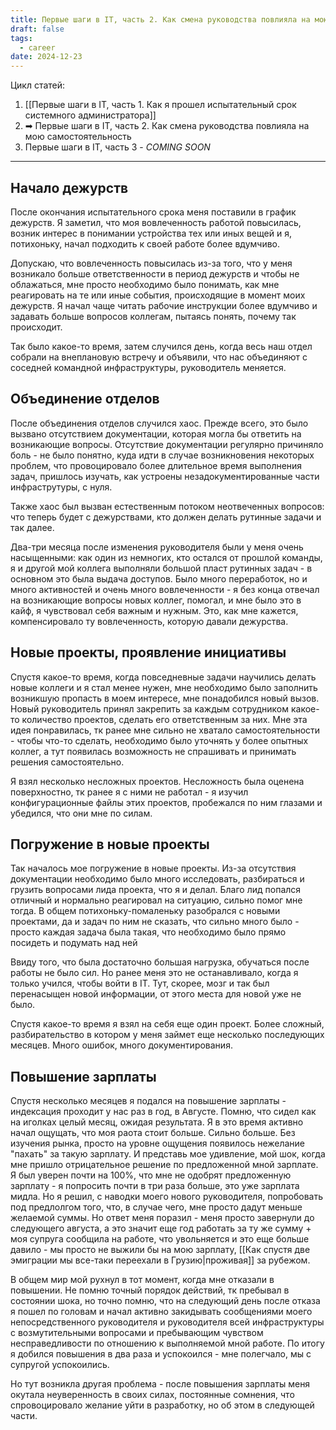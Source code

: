 ```yaml
---
title: Первые шаги в IT, часть 2. Как смена руководства повлияла на мою самостоятельность
draft: false
tags:
  - career
date: 2024-12-23
---
```

Цикл статей:
1. [[Первые шаги в IT, часть 1. Как я прошел испытательный срок системного администратора]]
2. ➡ Первые шаги в IT, часть 2. Как смена руководства повлияла на мою самостоятельность
3. Первые шаги в IT, часть 3 - *COMING SOON*

---
## Начало дежурств
После окончания испытательного срока меня поставили в график дежурств. Я заметил, что моя вовлеченность работой повысилась, возник интерес в понимании устройства тех или иных вещей и я, потихоньку, начал подходить к своей работе более вдумчиво.

Допускаю, что вовлеченность повысилась из-за того, что у меня возникало больше ответственности в период дежурств и чтобы не облажаться, мне просто необходимо было понимать, как мне реагировать на те или иные события, происходящие в момент моих дежурств.
Я начал чаще читать рабочие инструкции более вдумчиво и задавать больше вопросов коллегам, пытаясь понять, почему так происходит. 

Так было какое-то время, затем случился день, когда весь наш отдел собрали на внеплановую встречу и объявили, что нас объединяют с соседней командной инфраструктуры, руководитель меняется.

## Объединение отделов
После объединения отделов случился хаос. 
Прежде всего, это было вызвано отсутствием документации, которая могла бы ответить на возникающие вопросы. Отсутствие документации регулярно причиняло боль - не было понятно, куда идти в случае возникновения некоторых проблем, что провоцировало более длительное время выполнения задач, пришлось изучать, как устроены незадокументированные части инфраструтуры, с нуля.

Также хаос был вызван естественным потоком неотвеченных вопросов: что теперь будет с дежурствами, кто должен делать рутинные задачи и так далее.

Два-три месяца после изменения руководителя были у меня очень насыщенными: как один из немногих, кто остался от прошлой команды, я и другой мой коллега выполняли большой пласт рутинных задач - в основном это была выдача доступов. Было много переработок, но и много активностей и очень много вовлеченности - я без конца отвечал на возникающие вопросы новых коллег, помогал, и мне было это в кайф, я чувствовал себя важным и нужным.
Это, как мне кажется, компенсировало ту вовлеченность, которую давали дежурства.

## Новые проекты, проявление инициативы
Спустя какое-то время, когда повседневные задачи научились делать новые коллеги и я стал менее нужен, мне необходимо было заполнить возникшую пропасть в моем интересе, мне понадобился новый вызов. 
Новый руководитель принял закрепить за каждым сотрудником какое-то количество проектов, сделать его ответственным за них. Мне эта идея понравилась, тк ранее мне сильно не хватало самостоятельности - чтобы что-то сделать, необходимо было уточнять у более опытных коллег, а тут появилась возможность не спрашивать и принимать решения самостоятельно.

Я взял несколько несложных проектов. Несложность была оценена поверхностно, тк ранее я с ними не работал - я изучил конфигурационные файлы этих проектов, пробежался по ним глазами и убедился, что они мне по силам.

## Погружение в новые проекты
Так началось мое погружение в новые проекты.
Из-за отсутствия документации необходимо было много исследовать, разбираться и грузить вопросами лида проекта, что я и делал. Благо лид попался отличный и нормально реагировал на ситуацию, сильно помог мне тогда.
В общем потихоньку-помаленьку разобрался с новыми проектами, да и задач по ним не сказать, что сильно много было - просто каждая задача была такая, что необходимо было прямо посидеть и подумать над ней

Ввиду того, что была достаточно большая нагрузка, обучаться после работы не было сил. Но ранее меня это не останавливало, когда я только учился, чтобы войти в IT. Тут, скорее, мозг и так был перенасыщен новой информации, от этого места для новой уже не было.

Спустя какое-то время я взял на себя еще один проект. Более сложный, разбирательство в котором у меня займет еще несколько последующих месяцев. Много ошибок, много документирования.

## Повышение зарплаты
Спустя несколько месяцев я подался на повышение зарплаты - индексация проходит у нас раз в год, в Августе. Помню, что сидел как на иголках целый месяц, ожидая результата. Я в это время активно начал ощущать, что моя раота стоит больше. Сильно больше. Без изучения рынка, просто на уровне ощущения появилось нежелание "пахать" за такую зарплату. И представь мое удивление, мой шок, когда мне пришло отрицательное решение по предложенной мной зарплате. Я был уверен почти на 100%, что мне не одобрят предложенную зарплату - я попросить почти в три раза больше, это уже зарплата мидла. Но я решил, с наводки моего нового руководителя, попробовать под предлолгом того, что, в случае чего, мне просто дадут меньше желаемой суммы. Но ответ меня поразил - меня просто завернули до следующего августа, а это значит еще год работать за ту же сумму + моя супруга сообщила на работе, что увольняется и это еще больше давило - мы просто не выжили бы на мою зарплату, [[Как спустя две эмиграции мы все-таки переехали в Грузию|проживая]] за рубежом. 

В общем мир мой рухнул в тот момент, когда мне отказали в повышении. Не помню точный порядок действий, тк пребывал в состоянии шока, но точно помню, что на следующий день после отказа я пошел по головам и начал активно закидывать сообщениями моего непосредственного руководителя и руководителя всей инфраструктуры с возмутительными вопросами и пребывающим чувством несправедливости по отношению к выполняемой мной работе.
По итогу я добился повышения в два раза и успокоился - мне полегчало, мы с супругой успокоились.

Но тут возникла другая проблема - после повышения зарплаты меня окутала неуверенность в своих силах, постоянные сомнения, что спровоцировало желание уйти в разработку, но об этом в следующей части.